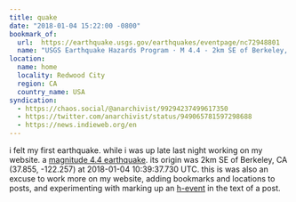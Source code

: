 ```yaml
---
title: quake
date: "2018-01-04 15:22:00 -0800"
bookmark_of:
  url:  https://earthquake.usgs.gov/earthquakes/eventpage/nc72948801
  name: "USGS Earthquake Hazards Program · M 4.4 - 2km SE of Berkeley, CA"
location:
  name: home
  locality: Redwood City
  region: CA
  country_name: USA
syndication:
  - https://chaos.social/@anarchivist/99294237499617350
  - https://twitter.com/anarchivist/status/949065781597298688
  - https://news.indieweb.org/en
---
```


i felt my first earthquake. while i was up late last night working on my website. <span class="h-event">a <a href="https://earthquake.usgs.gov/earthquakes/eventpage/nc72948801" class="u-url p-name">magnitude 4.4 earthquake</a>. its origin was <span class="p-location h-adr">2km SE of Berkeley, CA (<span class="p-latitude">37.855</span>, <span class="p-longitude">-122.257</span>)</span> at <time class="dt-datetime" datetime="2018-01-04T10:39:37.730">2018-01-04 10:39:37.730 UTC</time></span>. this is was also an excuse to work more on my website, adding bookmarks and locations to posts, and experimenting with marking up an [h-event](http://microformats.org/wiki/h-event) in the text of a post.
